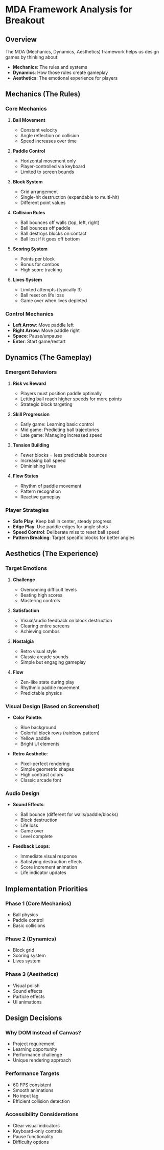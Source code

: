 # MDA Framework Analysis for Breakout

## Overview

The MDA (Mechanics, Dynamics, Aesthetics) framework helps us design games by thinking about:

- **Mechanics**: The rules and systems
- **Dynamics**: How those rules create gameplay
- **Aesthetics**: The emotional experience for players

## Mechanics (The Rules)

### Core Mechanics

1. **Ball Movement**
   - Constant velocity
   - Angle reflection on collision
   - Speed increases over time

2. **Paddle Control**
   - Horizontal movement only
   - Player-controlled via keyboard
   - Limited to screen bounds

3. **Block System**
   - Grid arrangement
   - Single-hit destruction (expandable to multi-hit)
   - Different point values

4. **Collision Rules**
   - Ball bounces off walls (top, left, right)
   - Ball bounces off paddle
   - Ball destroys blocks on contact
   - Ball lost if it goes off bottom

5. **Scoring System**
   - Points per block
   - Bonus for combos
   - High score tracking

6. **Lives System**
   - Limited attempts (typically 3)
   - Ball reset on life loss
   - Game over when lives depleted

### Control Mechanics

- **Left Arrow**: Move paddle left
- **Right Arrow**: Move paddle right
- **Space**: Pause/unpause
- **Enter**: Start game/restart

## Dynamics (The Gameplay)

### Emergent Behaviors

1. **Risk vs Reward**
   - Players must position paddle optimally
   - Letting ball reach higher speeds for more points
   - Strategic block targeting

2. **Skill Progression**
   - Early game: Learning basic control
   - Mid game: Predicting ball trajectories
   - Late game: Managing increased speed

3. **Tension Building**
   - Fewer blocks = less predictable bounces
   - Increasing ball speed
   - Diminishing lives

4. **Flow States**
   - Rhythm of paddle movement
   - Pattern recognition
   - Reactive gameplay

### Player Strategies

- **Safe Play**: Keep ball in center, steady progress
- **Edge Play**: Use paddle edges for angle shots
- **Speed Control**: Deliberate miss to reset ball speed
- **Pattern Breaking**: Target specific blocks for better angles

## Aesthetics (The Experience)

### Target Emotions

1. **Challenge**
   - Overcoming difficult levels
   - Beating high scores
   - Mastering controls

2. **Satisfaction**
   - Visual/audio feedback on block destruction
   - Clearing entire screens
   - Achieving combos

3. **Nostalgia**
   - Retro visual style
   - Classic arcade sounds
   - Simple but engaging gameplay

4. **Flow**
   - Zen-like state during play
   - Rhythmic paddle movement
   - Predictable physics

### Visual Design (Based on Screenshot)

- **Color Palette**:
  - Blue background
  - Colorful block rows (rainbow pattern)
  - Yellow paddle
  - Bright UI elements

- **Retro Aesthetic**:
  - Pixel-perfect rendering
  - Simple geometric shapes
  - High contrast colors
  - Classic arcade font

### Audio Design

- **Sound Effects**:
  - Ball bounce (different for walls/paddle/blocks)
  - Block destruction
  - Life loss
  - Game over
  - Level complete

- **Feedback Loops**:
  - Immediate visual response
  - Satisfying destruction effects
  - Score increment animation
  - Life indicator updates

## Implementation Priorities

### Phase 1 (Core Mechanics)

- Ball physics
- Paddle control
- Basic collisions

### Phase 2 (Dynamics)

- Block grid
- Scoring system
- Lives system

### Phase 3 (Aesthetics)

- Visual polish
- Sound effects
- Particle effects
- UI animations

## Design Decisions

### Why DOM Instead of Canvas?

- Project requirement
- Learning opportunity
- Performance challenge
- Unique rendering approach

### Performance Targets

- 60 FPS consistent
- Smooth animations
- No input lag
- Efficient collision detection

### Accessibility Considerations

- Clear visual indicators
- Keyboard-only controls
- Pause functionality
- Difficulty options
